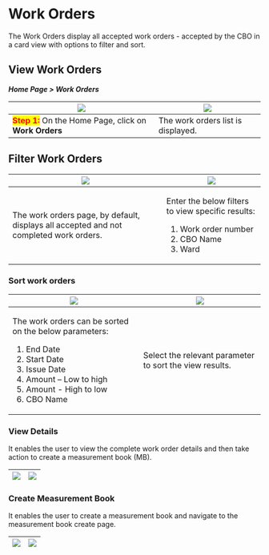# Work Orders

The Work Orders display all accepted work orders - accepted by the CBO in a card view with options to filter and sort.

## View Work Orders

_**Home Page > Work Orders**_

| ![](https://lh7-us.googleusercontent.com/docsz/AD_4nXfn-5scO-LlbSUwMn3krG9ZGQM859_FBsodsCNnalRAtzZYacN9yN2zdkCy_g0xXU5IZKxvi8-1WgDiIcSJ95xJFQS8As6i55bnpRY9v3NtHsQywyaRykLNIs9nRNkuA8BNFX9cpR05W2haEy3_OP7W8PA?key=5-GX0hxrQtbPyJCHvOMALw) | ![](https://lh7-us.googleusercontent.com/docsz/AD_4nXcvzV0C896oQRYEOuGiOGWGtKRfOgXIjZX1xjX_vP2KWpRX156uwa0bQC9qz23UU373juqhdFEXdtuW0L23pYqsxjXj1aemT6jFWw2gbgy5Oda_csRrr_NyMNRZpxLn8rmTKH_0c-vignvghwagdAuqo5k?key=5-GX0hxrQtbPyJCHvOMALw) |
| ------------------------------------------------------------------------------------------------------------------------------------------------------------------------------------------------------------------------------------------ | ------------------------------------------------------------------------------------------------------------------------------------------------------------------------------------------------------------------------------------------ |
| <mark style="color:red;">**Step 1:**</mark> On the Home Page, click on **Work Orders**                                                                                                                                                     | The work orders list is displayed.                                                                                                                                                                                                         |

## **Filter Work Orders**

| ![](https://lh7-us.googleusercontent.com/docsz/AD_4nXcvzV0C896oQRYEOuGiOGWGtKRfOgXIjZX1xjX_vP2KWpRX156uwa0bQC9qz23UU373juqhdFEXdtuW0L23pYqsxjXj1aemT6jFWw2gbgy5Oda_csRrr_NyMNRZpxLn8rmTKH_0c-vignvghwagdAuqo5k?key=5-GX0hxrQtbPyJCHvOMALw) | ![](https://lh7-us.googleusercontent.com/docsz/AD_4nXeHZejBOZVFfN-3_2Pv3K2oafqyArlYOLaf9YhVgq_0wfL6EAlcrRccvzH1vt1ooHyX_1Mefw29ggcPkk8_b8Xzs8pU2YCFGYx-nhgeSpbcStGHtyKImqd0LrUnQdYpHNwo8xP7cQ6JjMOKfhGH0-89KoQ?key=5-GX0hxrQtbPyJCHvOMALw) |
| ------------------------------------------------------------------------------------------------------------------------------------------------------------------------------------------------------------------------------------------ | ------------------------------------------------------------------------------------------------------------------------------------------------------------------------------------------------------------------------------------------ |
| <p></p><p>The work orders page, by default, displays all accepted and not completed work orders. </p>                                                                                                                                      | <p></p><p>Enter the below filters to view specific results:</p><ol><li>Work order number</li><li>CBO Name</li><li>Ward</li></ol>                                                                                                           |

### **Sort work orders**

| ![](https://lh7-us.googleusercontent.com/docsz/AD_4nXcvzV0C896oQRYEOuGiOGWGtKRfOgXIjZX1xjX_vP2KWpRX156uwa0bQC9qz23UU373juqhdFEXdtuW0L23pYqsxjXj1aemT6jFWw2gbgy5Oda_csRrr_NyMNRZpxLn8rmTKH_0c-vignvghwagdAuqo5k?key=5-GX0hxrQtbPyJCHvOMALw) | ![](https://lh7-us.googleusercontent.com/docsz/AD_4nXdnQlIxjs-N7jOrI8nx8cXNZfG9jwLkm1BjMorMFFiOMA7_dAAZCkSCeLes3-k391YiBXz6edBWiH7U5StJo0Ai9zSv9VkAD3UaU4vMzcr55GoQIgPG87LPH5PmVfFqW1zqhKxwBd9Fx23-KM1RMj1iSvU?key=5-GX0hxrQtbPyJCHvOMALw) |
| ------------------------------------------------------------------------------------------------------------------------------------------------------------------------------------------------------------------------------------------ | ------------------------------------------------------------------------------------------------------------------------------------------------------------------------------------------------------------------------------------------ |
| <p></p><p>The work orders can be sorted on the below parameters:</p><ol><li>End Date</li><li>Start Date</li><li>Issue Date</li><li>Amount – Low to high</li><li>Amount - High to low</li><li>CBO Name</li></ol>                            | Select the relevant parameter to sort the view results.                                                                                                                                                                                    |

### **View Details**

It enables the user to view the complete work order details and then take action to create a measurement book (MB).

| ![](https://lh7-us.googleusercontent.com/docsz/AD_4nXcxRsTEsuzvK0DS_m-yLNSqxzt2v8pPh8l_K1Vwobx5pQLTkvOYcInNA-CbwpWqJaAlRrPzlvQkkgShW9_nu4_F0dLNGZVSJEnYVceJaikGvwfWMAkOFKz2PxAVSOFWgJMKIxN-7Yug1s09yee0dAczCAM?key=5-GX0hxrQtbPyJCHvOMALw) | ![](https://lh7-us.googleusercontent.com/docsz/AD_4nXcDk8xrEAepwoUdjNGatsdavsA6fTsb9o2wbl_lEs3-D8HO7T6YHt8I-tcEja0t2wLcVqiH6Nw6IP0hA9lpnmazLjNw8ZPsuIg_rFsDzWxjgceLnOgdv0kRTnUSCy8nsAFm3H9634le5owkhHy8q9DikzM?key=5-GX0hxrQtbPyJCHvOMALw) |
| ------------------------------------------------------------------------------------------------------------------------------------------------------------------------------------------------------------------------------------------ | ------------------------------------------------------------------------------------------------------------------------------------------------------------------------------------------------------------------------------------------ |

### **Create Measurement Book**

It enables the user to create a measurement book and navigate to the measurement book create page.

| ![](https://lh7-us.googleusercontent.com/docsz/AD_4nXcxRsTEsuzvK0DS_m-yLNSqxzt2v8pPh8l_K1Vwobx5pQLTkvOYcInNA-CbwpWqJaAlRrPzlvQkkgShW9_nu4_F0dLNGZVSJEnYVceJaikGvwfWMAkOFKz2PxAVSOFWgJMKIxN-7Yug1s09yee0dAczCAM?key=5-GX0hxrQtbPyJCHvOMALw) | ![](https://lh7-us.googleusercontent.com/docsz/AD_4nXeC9fq6D5RZis7ulOU30OZI7VaURtDbCBUvdaJg_D6OM7daTpW0Tx0FoCfE21ehd9A5gTizZ4yXvuPCLlWcs9RGuwMHcEKIimKJVvnS1W5hCumIbO_TbcSVyj-0pEmHQDaqBKpT-tEQDxxIW9YGDMQqKQ?key=5-GX0hxrQtbPyJCHvOMALw) |
| ------------------------------------------------------------------------------------------------------------------------------------------------------------------------------------------------------------------------------------------ | ----------------------------------------------------------------------------------------------------------------------------------------------------------------------------------------------------------------------------------------- |
